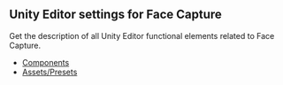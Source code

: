 ## Unity Editor settings for Face Capture

Get the description of all Unity Editor functional elements related to Face Capture.

* [Components](face-capture-components.md)
* [Assets/Presets](face-capture-presets.md)
